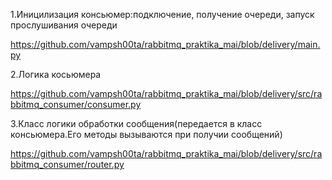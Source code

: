 1.Иницилизация консьюмер:подключение, получение очереди, запуск прослушивания очереди

https://github.com/vampsh00ta/rabbitmq_praktika_mai/blob/delivery/main.py

2.Логика косьюмера

https://github.com/vampsh00ta/rabbitmq_praktika_mai/blob/delivery/src/rabbitmq_consumer/consumer.py

3.Класс логики обработки сообщения(передается в класс консьюмера.Его методы вызываются при получии сообщений)

https://github.com/vampsh00ta/rabbitmq_praktika_mai/blob/delivery/src/rabbitmq_consumer/router.py
